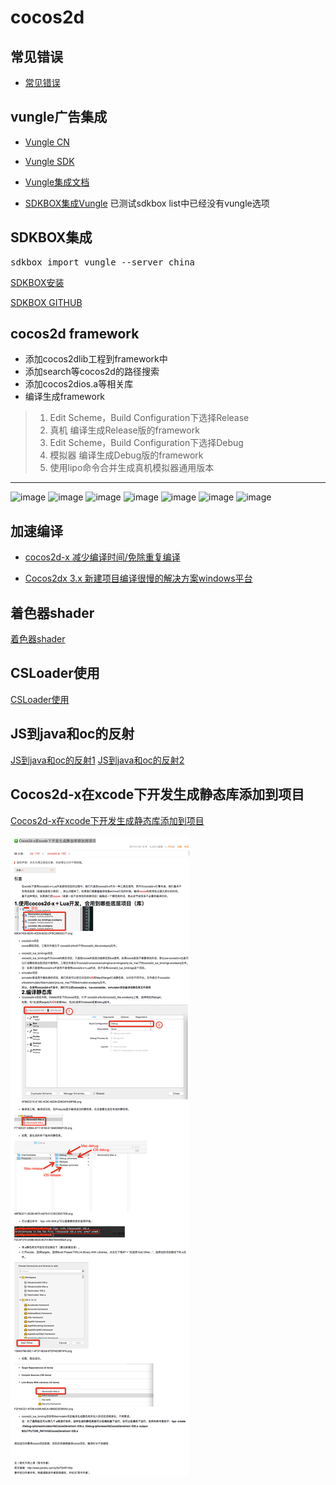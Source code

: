 # cocos2d

## 常见错误
- [常见错误](常见错误.md)

## vungle广告集成

- [Vungle CN](https://support.vungle.com/hc/zh-cn)

- [Vungle SDK](https://dashboard.vungle.com/sdk)

- [Vungle集成文档](https://support.vungle.com/hc/en-us/articles/115000477452)

- [SDKBOX集成Vungle](http://docs.sdkbox.com/zh/plugins/vungle/v3-cpp/)
已测试sdkbox list中已经没有vungle选项

## SDKBOX集成
<pre>
sdkbox import vungle --server china
</pre>

[SDKBOX安装](http://docs.sdkbox.com/en/installer/)

[SDKBOX GITHUB](https://github.com/sdkbox/sdkbox-sample-vungle)


## cocos2d framework

- 添加cocos2dlib工程到framework中
- 添加search等cocos2d的路径搜索
- 添加cocos2dios.a等相关库
- 编译生成framework
>1. Edit Scheme，Build Configuration下选择Release 
>2. 真机 编译生成Release版的framework
>3. Edit Scheme，Build Configuration下选择Debug
>4. 模拟器 编译生成Debug版的framework
>5. 使用lipo命令合并生成真机模拟器通用版本

---
![image](res/添加cocos2dlib工程到framework中)
![image](res/添加search等cocos2d的路径搜索1)
![image](res/添加search等cocos2d的路径搜索2)
![image](res/添加search等cocos2d的路径搜索3)
![image](res/添加search等cocos2d的路径搜索4)
![image](res/添加search等cocos2d的路径搜索5)
![image](res/添加cocos2dios.a等相关库)


## 加速编译

- [cocos2d-x 减少编译时间/免除重复编译](http://blog.csdn.net/u014335219/article/details/50492088)

- [Cocos2dx 3.x 新建项目编译很慢的解决方案windows平台](http://blog.csdn.net/crocodile__/article/details/51133835)


## 着色器shader
[着色器shader](着色器shader.md)

## CSLoader使用
[CSLoader使用](CSLoader使用.md)

## JS到java和oc的反射
[JS到java和oc的反射1][1]
[JS到java和oc的反射2][2]

## Cocos2d-x在xcode下开发生成静态库添加到项目 ##
[Cocos2d-x在xcode下开发生成静态库添加到项目][3]

![image](res/静态库.png)

[1]:http://www.cocos.com/docs//doc/article/index?type=cocos2d-x&url=/doc/cocos-docs-master/manual/framework/html5/v3/reflection/zh.md
[2]:http://www.cocos.com/docs/article/index?type=cocos2d-x&url=/doc/cocos-docs-master/manual/framework/html5/v3/reflection-oc/zh.md 
[3]:http://blog.csdn.net/vivi_12/article/details/54668714